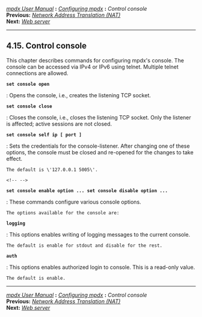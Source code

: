 [*mpdx User Manual*](README.md) **:** [*Configuring mpdx*](mpd17.md)
**:** *Control console*\
**Previous:** [*Network Address Translation (NAT)*](mpd39.md)\
**Next:** [*Web server*](mpd41.md)

------------------------------------------------------------------------

## 4.15. Control console

This chapter describes commands for configuring mpdx\'s console. The
console can be accessed via IPv4 or IPv6 using telnet. Multiple telnet
connections are allowed.

**`set console open`**

:   Opens the console, i.e., creates the listening TCP socket.

**`set console close`**

:   Closes the console, i.e., closes the listening TCP socket. Only the
    listener is affected; active sessions are not closed.

**`set console self ip [ port ]`**

:   Sets the credentials for the console-listener. After changing one of
    these options, the console must be closed and re-opened for the
    changes to take effect.

    The default is \'127.0.0.1 5005\'.

```{.md}
<!-- -->
```

**`set console enable option ... set console disable option ...`**

:   These commands configure various console options.

    The options available for the console are:

**`logging`**

:   This options enables writing of logging messages to the current
    console.

    The default is enable for stdout and disable for the rest.

**`auth`**

:   This options enables authorized login to console. This is a
    read-only value.

    The default is enable.

------------------------------------------------------------------------

[*mpdx User Manual*](README.md) **:** [*Configuring mpdx*](mpd17.md)
**:** *Control console*\
**Previous:** [*Network Address Translation (NAT)*](mpd39.md)\
**Next:** [*Web server*](mpd41.md)
